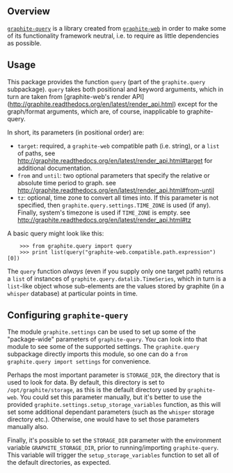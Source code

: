## Overview

[`graphite-query`](https://github.com/edin1/graphite-query) is a library
created from [`graphite-web`](https://github.com/graphite-project/graphite-web)
in order to make
some of its functionality framework neutral, i.e. to require as little
dependencies as possible.

## Usage
This package provides the function `query`
(part of the `graphite.query` subpackage).
`query` takes both positional and keyword arguments, which in turn are taken
from [graphite-web's render API]
(http://graphite.readthedocs.org/en/latest/render_api.html)
except for the graph/format arguments, which are, of course,
inapplicable to graphite-query.

In short, its parameters (in positional order) are:

* `target`: required, a `graphite-web` compatible path (i.e. string), or a `list` of
 paths, see <http://graphite.readthedocs.org/en/latest/render_api.html#target>
 for additional documentation.
* `from` and `until`: two optional parameters that specify the relative or
 absolute time period to graph.
 see <http://graphite.readthedocs.org/en/latest/render_api.html#from-until>
* `tz`: optional, time zone to convert all times into.
 If this parameter is not specified, then `graphite.query.settings.TIME_ZONE`
 is used (if any).  Finally, system's timezone is used if `TIME_ZONE` is empty.
 see <http://graphite.readthedocs.org/en/latest/render_api.html#tz>

A basic query might look like this:

        >>> from graphite.query import query
        >>> print list(query("graphite-web.compatible.path.expression")[0])

The `query` function *always* (even if you supply only one target path)
returns a `list` of instances of `graphite.query.datalib.TimeSeries`,
which in turn is a `list`-like object whose
sub-elements are the values stored by graphite (in a `whisper` database)
at particular points in time.

## Configuring `graphite-query`
The module `graphite.settings` can be used to set up some of the "package-wide"
parameters of `graphite-query`.  You can look into that module to see some
of the supported settings.  The `graphite.query` subpackage directly imports
this module, so one can do a `from graphite.query import settings` for
convenience.

Perhaps the most important parameter is `STORAGE_DIR`, the directory that is
used to look for data.  By default, this directory is set to
`/opt/graphite/storage`, as this is the default directory used by
`graphite-web`.  You could set this parameter manually, but it's better to
use the provided `graphite.settings.setup_storage_variables` function,
as this will set some additional dependant parameters (such as the `whisper`
storage directory etc.).
Otherwise, one would have to set those parameters manually also.

Finally, it's possible to set the `STORAGE_DIR` parameter with the environment
variable `GRAPHITE_STORAGE_DIR`, prior to running/importing `graphite-query`.
This variable will trigger the `setup_storage_variables` function to set
all of the default directories, as expected.